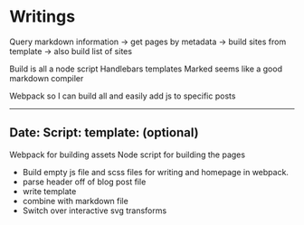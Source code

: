 # Writings

Query markdown information -> get pages by metadata -> build sites from template -> also build list of sites

Build is all a node script
Handlebars templates
Marked seems like a good markdown compiler

Webpack so I can build all and easily add js to specific posts

---
Date:
Script:
template: (optional)
---

Webpack for building assets
Node script for building the pages

- Build empty js file and scss files for writing and homepage in webpack.
- parse header off of blog post file
- write template
- combine with markdown file
- Switch over interactive svg transforms

